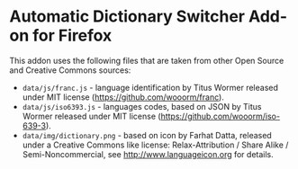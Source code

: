 # Automatic Dictionary Switcher Add-on for Firefox

This addon uses the following files that are taken from other Open Source and Creative Commons sources:

* `data/js/franc.js` - language identification by Titus Wormer released under MIT license (https://github.com/wooorm/franc).
* `data/js/iso6393.js` - languages codes, based on JSON by Titus Wormer released under MIT license (https://github.com/wooorm/iso-639-3).
* `data/img/dictionary.png` - based on icon by Farhat Datta, released under a Creative Commons like license: Relax-Attribution / Share Alike / Semi-Noncommercial, see http://www.languageicon.org for details.
